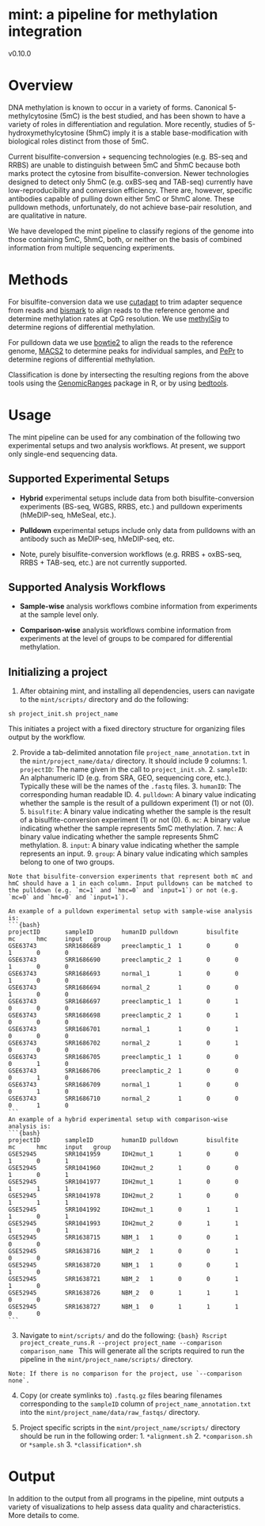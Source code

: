 # mint: a pipeline for methylation integration
v0.10.0

# Overview

DNA methylation is known to occur in a variety of forms. Canonical 5-methylcytosine (5mC) is the best studied, and has been shown to have a variety of roles in differentiation and regulation. More recently, studies of 5-hydroxymethylcytosine (5hmC) imply it is a stable base-modification with biological roles distinct from those of 5mC.

Current bisulfite-conversion + sequencing technologies (e.g. BS-seq and RRBS) are unable to distinguish between 5mC and 5hmC because both marks protect the cytosine from bisulfite-conversion. Newer technologies designed to detect only 5hmC (e.g. oxBS-seq and TAB-seq) currently have low-reproducibility and conversion efficiency. There are, however, specific antibodies capable of pulling down either 5mC or 5hmC alone. These pulldown methods, unfortunately, do not achieve base-pair resolution, and are qualitative in nature.

We have developed the mint pipeline to classify regions of the genome into those containing 5mC, 5hmC, both, or neither on the basis of combined information from multiple sequencing experiments.

# Methods

For bisulfite-conversion data we use [cutadapt](https://cutadapt.readthedocs.org/en/stable/) to trim adapter sequence from reads and [bismark](http://www.bioinformatics.babraham.ac.uk/projects/bismark/) to align reads to the reference genome and determine methylation rates at CpG resolution. We use [methylSig](https://github.com/sartorlab/methylSig) to determine regions of differential methylation.

For pulldown data we use [bowtie2](http://bowtie-bio.sourceforge.net/bowtie2/index.shtml) to align the reads to the reference genome, [MACS2](https://github.com/taoliu/MACS/tree/master/MACS2) to determine peaks for individual samples, and [PePr](https://github.com/shawnzhangyx/PePr) to determine regions of differential methylation.

Classification is done by intersecting the resulting regions from the above tools using the [GenomicRanges](http://bioconductor.org/packages/release/bioc/html/GenomicRanges.html) package in R, or by using [bedtools](https://bedtools.readthedocs.org/en/latest/).

# Usage

The mint pipeline can be used for any combination of the following two experimental setups and two analysis workflows. At present, we support only single-end sequencing data.

## Supported Experimental Setups

* **Hybrid** experimental setups include data from both bisulfite-conversion experiments (BS-seq, WGBS, RRBS, etc.) and pulldown experiments (hMeDIP-seq, hMeSeal, etc.).

* **Pulldown** experimental setups include only data from pulldowns with an antibody such as MeDIP-seq, hMeDIP-seq, etc.

* Note, purely bisulfite-conversion workflows (e.g. RRBS + oxBS-seq, RRBS + TAB-seq, etc.) are not currently supported.

## Supported Analysis Workflows

* **Sample-wise** analysis workflows combine information from experiments at the sample level only.

* **Comparison-wise** analysis workflows combine information from experiments at the level of groups to be compared for differential methylation.

## Initializing a project

  1. After obtaining mint, and installing all dependencies, users can navigate to the `mint/scripts/` directory and do the following:
  ```{bash}
  sh project_init.sh project_name
  ```
  This initiates a project with a fixed directory structure for organizing files output by the workflow.

  2. Provide a tab-delimited annotation file `project_name_annotation.txt` in the `mint/project_name/data/` directory. It should include 9 columns:
    1. `projectID`: The name given in the call to `project_init.sh`.
    2. `sampleID`: An alphanumeric ID (e.g. from SRA, GEO, sequencing core, etc.). Typically these will be the names of the `.fastq` files.
    3. `humanID`: The corresponding human readable ID.
    4. `pulldown`: A binary value indicating whether the sample is the result of a pulldown experiment (1) or not (0).
    5. `bisulfite`: A binary value indicating whether the sample is the result of a bisulfite-conversion experiment (1) or not (0).
    6. `mc`: A binary value indicating whether the sample represents 5mC methylation.
    7. `hmc`: A binary value indicating whether the sample represents 5hmC methylation.
    8. `input`: A binary value indicating whether the sample represents an input.
    9. `group`: A binary value indicating which samples belong to one of two groups.

    Note that bisulfite-conversion experiments that represent both mC and hmC should have a 1 in each column. Input pulldowns can be matched to the pulldown (e.g. `mc=1` and `hmc=0` and `input=1`) or not (e.g. `mc=0` and `hmc=0` and `input=1`).

    An example of a pulldown experimental setup with sample-wise analysis is:
    ```{bash}
    projectID       sampleID        humanID pulldown        bisulfite       mc      hmc     input   group
    GSE63743        SRR1686689      preeclamptic_1  1       0       0       1       0       0
    GSE63743        SRR1686690      preeclamptic_2  1       0       0       1       0       0
    GSE63743        SRR1686693      normal_1        1       0       0       1       0       0
    GSE63743        SRR1686694      normal_2        1       0       0       1       0       0
    GSE63743        SRR1686697      preeclamptic_1  1       0       1       0       0       0
    GSE63743        SRR1686698      preeclamptic_2  1       0       1       0       0       0
    GSE63743        SRR1686701      normal_1        1       0       1       0       0       0
    GSE63743        SRR1686702      normal_2        1       0       1       0       0       0
    GSE63743        SRR1686705      preeclamptic_1  1       0       0       0       1       0
    GSE63743        SRR1686706      preeclamptic_2  1       0       0       0       1       0
    GSE63743        SRR1686709      normal_1        1       0       0       0       1       0
    GSE63743        SRR1686710      normal_2        1       0       0       0       1       0
    ```
    An example of a hybrid experimental setup with comparison-wise analysis is:
    ```{bash}
    projectID       sampleID        humanID pulldown        bisulfite       mc      hmc     input   group
    GSE52945        SRR1041959      IDH2mut_1       1       0       0       1       0       1
    GSE52945        SRR1041960      IDH2mut_2       1       0       0       1       0       1
    GSE52945        SRR1041977      IDH2mut_1       1       0       0       1       1       1
    GSE52945        SRR1041978      IDH2mut_2       1       0       0       1       1       1
    GSE52945        SRR1041992      IDH2mut_1       0       1       1       1       0       1
    GSE52945        SRR1041993      IDH2mut_2       0       1       1       1       0       1
    GSE52945        SRR1638715      NBM_1   1       0       0       1       0       0
    GSE52945        SRR1638716      NBM_2   1       0       0       1       0       0
    GSE52945        SRR1638720      NBM_1   1       0       0       1       1       0
    GSE52945        SRR1638721      NBM_2   1       0       0       1       1       0
    GSE52945        SRR1638726      NBM_2   0       1       1       1       0       0
    GSE52945        SRR1638727      NBM_1   0       1       1       1       0       0
    ```

  3. Navigate to `mint/scripts/` and do the following:
    ```{bash}
    Rscript project_create_runs.R --project project_name --comparison comparison_name
    ```
    This will generate all the scripts required to run the pipeline in the `mint/project_name/scripts/` directory.

    Note: If there is no comparison for the project, use `--comparison none`.

  4. Copy (or create symlinks to) `.fastq.gz` files bearing filenames corresponding to the `sampleID` column of `project_name_annotation.txt` into the `mint/project_name/data/raw_fastqs/` directory.

  5. Project specific scripts in the `mint/project_name/scripts/` directory should be run in the following order:
    1. `*alignment.sh`
    2. `*comparison.sh` or `*sample.sh`
    3. `*classification*.sh`

# Output
In addition to the output from all programs in the pipeline, mint outputs a variety of visualizations to help assess data quality and characteristics. More details to come.
